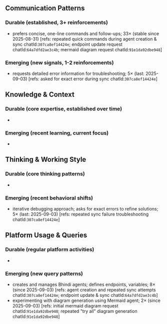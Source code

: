 ## Communication Patterns
### Durable (established, 3+ reinforcements)
- prefers concise, one-line commands and follow-ups; 33× (stable since 2025-08-31) [refs: repeated quick commands during agent creation & sync chatId:`307ca8ef14424e`; endpoint update request chatId:`64a7dfd2ae3c4b`; mermaid diagram request chatId:`91e1da92dbe948`]

### Emerging (new signals, 1-2 reinforcements)
- requests detailed error information for troubleshooting; 5× (last: 2025-09-03) [refs: asked for exact error during sync chatId:`307ca8ef14424e`]

## Knowledge & Context
### Durable (core expertise, established over time)
- 

### Emerging (recent learning, current focus)
- 

## Thinking & Working Style
### Durable (core thinking patterns)
- 

### Emerging (recent behavioral shifts)
- iterative debugging approach; asks for exact errors to refine solutions; 5× (last: 2025-09-03) [refs: repeated sync failure troubleshooting chatId:`307ca8ef14424e`]

## Platform Usage & Queries
### Durable (regular platform activities)
- 

### Emerging (new query patterns)
- creates and manages Bhindi agents; defines endpoints, variables; 8× (since 2025-09-03) [refs: agent creation and repeated sync attempts chatId:`307ca8ef14424e`; endpoint update & sync chatId:`64a7dfd2ae3c4b`]
- experimenting with diagram generation using Mermaid agent; 2× (since 2025-09-03) [refs: initial mermaid diagram request chatId:`91e1da92dbe948`; repeated "try all" diagram generation chatId:`91e1da92dbe948`]